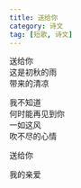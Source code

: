 ```yaml
---
title: 送给你
category: 诗文
tag: [短歌, 诗文]
---
```


送给你<br>
这是初秋的雨<br>
带来的清凉


我不知道<br>
何时能再见到你<br>
一如这风<br>
吹不尽的心情


送给你

我的亲爱